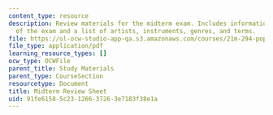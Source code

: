 ```yaml
---
content_type: resource
description: Review materials for the midterm exam. Includes information on the format
  of the exam and a list of artists, instruments, genres, and terms.
file: https://ol-ocw-studio-app-qa.s3.amazonaws.com/courses/21m-294-popular-musics-of-the-world-spring-2005/91fe61585c23126637263e7183f38e1a_midterm_review.pdf
file_type: application/pdf
learning_resource_types: []
ocw_type: OCWFile
parent_title: Study Materials
parent_type: CourseSection
resourcetype: Document
title: Midterm Review Sheet
uid: 91fe6158-5c23-1266-3726-3e7183f38e1a
---
```

